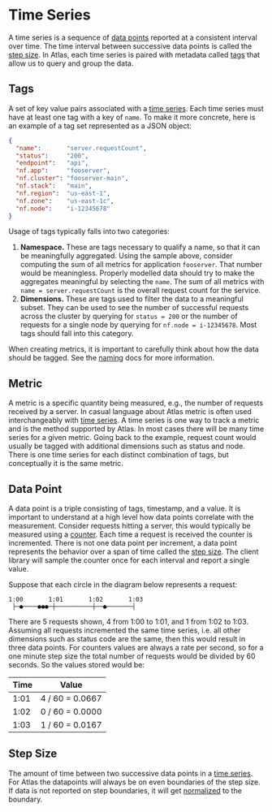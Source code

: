 # Time Series

A time series is a sequence of [data points](#data-point) reported at a consistent interval over
time. The time interval between successive data points is called the [step size](#step-size). In
Atlas, each time series is paired with metadata called [tags](#tags) that allow us to query and
group the data.

## Tags

A set of key value pairs associated with a [time series](#time-series). Each time series must have
at least one tag with a key of `name`. To make it more concrete, here is an example of a tag set
represented as a JSON object:

```json
{
  "name":       "server.requestCount",
  "status":     "200",
  "endpoint":   "api",
  "nf.app":     "fooserver",
  "nf.cluster": "fooserver-main",
  "nf.stack":   "main",
  "nf.region":  "us-east-1",
  "nf.zone":    "us-east-1c",
  "nf.node":    "i-12345678"
}
```

Usage of tags typically falls into two categories:

1. **Namespace.** These are tags necessary to qualify a name, so that it can be meaningfully
aggregated. Using the sample above, consider computing the sum of all metrics for application
`fooserver`. That number would be meaningless. Properly modelled data should try to make the
aggregates meaningful by selecting the `name`. The sum of all metrics with
`name = server.requestCount` is the overall request count for the service.
2. **Dimensions.** These are tags used to filter the data to a meaningful subset. They can be
used to see the number of successful requests across the cluster by querying for `status = 200`
or the number of requests for a single node by querying for `nf.node = i-12345678`. Most tags
should fall into this category.

When creating metrics, it is important to carefully think about how the data should be tagged. See
the [naming](naming.md) docs for more information.

## Metric

A metric is a specific quantity being measured, e.g., the number of requests received by a server.
In casual language about Atlas metric is often used interchangeably with
[time series](#time-series). A time series is one way to track a metric and is the method
supported by Atlas. In most cases there will be many time series for a given metric. Going back
to the example, request count would usually be tagged with additional dimensions such as status
and node. There is one time series for each distinct combination of tags, but conceptually it is
the same metric.

## Data Point

A data point is a triple consisting of tags, timestamp, and a value. It is important to understand
at a high level how data points correlate with the measurement. Consider requests hitting a
server, this would typically be measured using a
[counter](http://netflix.github.io/spectator/en/latest/intro/counter/). Each time a request is
received the counter is incremented. There is not one data point per increment, a data point
represents the behavior over a span of time called the [step size](#step-size). The client library
will sample the counter once for each interval and report a single value.

Suppose that each circle in the diagram below represents a request:

```
1:00       1:01       1:02       1:03
 ├─●────●●●─┼──────────┼──●───────┤
```

There are 5 requests shown, 4 from 1:00 to 1:01, and 1 from 1:02 to 1:03. Assuming all requests
incremented the same time series, i.e. all other dimensions such as status code are the same, then
this would result in three data points. For counters values are always a rate per second, so for
a one minute step size the total number of requests would be divided by 60 seconds. So the values
stored would be:

| Time | Value           |
|------|-----------------|
| 1:01 | 4 / 60 = 0.0667 |
| 1:02 | 0 / 60 = 0.0000 |
| 1:03 | 1 / 60 = 0.0167 |

## Step Size

The amount of time between two successive data points in a [time series](#time-series). For Atlas
the datapoints will always be on even boundaries of the step size. If data is not reported on step
boundaries, it will get [normalized](normalization.md) to the boundary.
